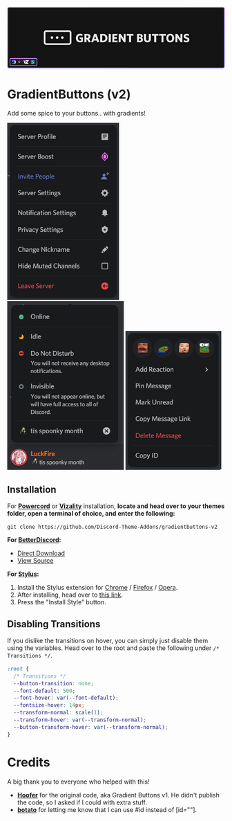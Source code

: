 ![Banner](./assets/banner.png)

# GradientButtons (v2)
Add some spice to your buttons.. with gradients!

![Preview](./screenshots/server-menu.gif)
![Preview](./screenshots/statuspicker-menu.gif)
![Preview](./screenshots/message-menu.gif)

## Installation
For **[Powercord](http://powercord.dev/)** or **[Vizality](https://vizality.com/)** installation, **locate and head over to your themes folder, open a terminal of choice, and enter the following:**
```
git clone https://github.com/Discord-Theme-Addons/gradientbuttons-v2
```

**For [BetterDiscord](http://betterdiscord.app/):**
- [Direct Download](https://github.com/Discord-Theme-Addons/gradientbuttons-v2/releases/download/bd-download/GradientButtons.theme.css)
- [View Source](https://discord-theme-addons.github.io/gradientbuttons-v2/src/support/compiled.css)

**For [Stylus](https://github.com/openstyles/stylus):**
1. Install the Stylus extension for [Chrome](https://chrome.google.com/webstore/detail/stylus/clngdbkpkpeebahjckkjfobafhncgmne) / [Firefox](https://addons.mozilla.org/en-US/firefox/addon/styl-us/) / [Opera](https://github.com/openstyles/stylus/wiki/Opera,-Outdated-Stylus).
2. After installing, head over to [this link](https://discord-theme-addons.github.io/gradientbuttons-v2/src/support/GradientButtons.user.css).
3. Press the "Install Style" button.

## Disabling Transitions
If you dislike the transitions on hover, you can simply just disable them using the variables. Head over to the root and paste the following under `/* Transitions */`.
```css
:root {
  /* Transitions */
  --button-transition: none;
  --font-default: 500;
  --font-hover: var(--font-default);
  --fontsize-hover: 14px;
  --transform-normal: scale(1);
  --transform-hover: var(--transform-normal);
  --button-transform-hover: var(--transform-normal);
}
```

# Credits
A big thank you to everyone who helped with this!
- **[Hoofer](https://github.com/HooferDevelops)** for the original code, aka Gradient Buttons v1. He didn't publish the code, so I asked if I could with extra stuff.
- **[botato](https://github.com/bototo2)** for letting me know that I can use #id instead of [id=""].